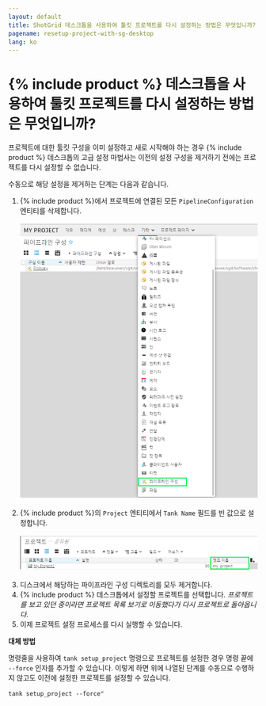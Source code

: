 ```yaml
---
layout: default
title: ShotGrid 데스크톱을 사용하여 툴킷 프로젝트를 다시 설정하는 방법은 무엇입니까?
pagename: resetup-project-with-sg-desktop
lang: ko
---
```


# {% include product %} 데스크톱을 사용하여 툴킷 프로젝트를 다시 설정하는 방법은 무엇입니까?

프로젝트에 대한 툴킷 구성을 이미 설정하고 새로 시작해야 하는 경우 {% include product %} 데스크톱의 고급 설정 마법사는 이전의 설정 구성을 제거하기 전에는 프로젝트를 다시 설정할 수 없습니다.

수동으로 해당 설정을 제거하는 단계는 다음과 같습니다.

1. {% include product %}에서 프로젝트에 연결된 모든 `PipelineConfiguration` 엔티티를 삭제합니다.<br/><br/>![PipelineConfiguration 엔티티 페이지에 액세스](images/pipeline-configuration-entity-page.png)<br/><br/>
2. {% include product %}의 `Project` 엔티티에서 `Tank Name` 필드를 빈 값으로 설정합니다.<br/><br/>![프로젝트 탱크 이름 필드 지우기](images/clear-project-tank-name.png)<br/><br/>
3. 디스크에서 해당하는 파이프라인 구성 디렉토리를 모두 제거합니다.
4. {% include product %} 데스크톱에서 설정할 프로젝트를 선택합니다. *프로젝트를 보고 있던 중이라면 프로젝트 목록 보기로 이동했다가 다시 프로젝트로 돌아옵니다.*
6. 이제 프로젝트 설정 프로세스를 다시 실행할 수 있습니다.

**대체 방법**

명령줄을 사용하여 `tank setup_project` 명령으로 프로젝트를 설정한 경우 명령 끝에 `--force` 인자를 추가할 수 있습니다. 이렇게 하면 위에 나열된 단계를 수동으로 수행하지 않고도 이전에 설정한 프로젝트를 설정할 수 있습니다.

    tank setup_project --force"


